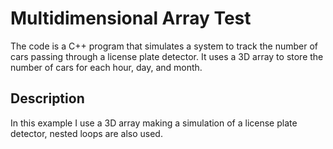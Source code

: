 # Multidimensional Array Test

The code is a C++ program that simulates a system to track the number of cars passing through a license plate detector. It uses a 3D array to store the number of cars for each hour, day, and month.

## Description

In this example I use a 3D array making a simulation of a license plate detector, nested loops are also used.
